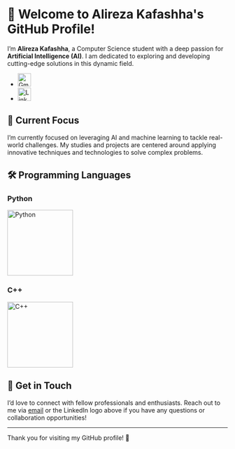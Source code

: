 # 👋 Welcome to Alireza Kafashha's GitHub Profile!

I’m **Alireza Kafashha**, a Computer Science student with a deep passion for **Artificial Intelligence (AI)**. I am dedicated to exploring and developing cutting-edge solutions in this dynamic field.

- 
    <a href="mailto:alireza.kafashha2003@gmail.com" target="_blank">
    <img src="https://static.vecteezy.com/system/resources/previews/022/484/516/original/google-mail-gmail-icon-logo-symbol-free-png.png" alt="Gmail" width="30"/>
  </a>
- 
  <a href="https://www.linkedin.com/in/alireza-kafashha" target="_blank">
    <img src="https://upload.wikimedia.org/wikipedia/commons/c/ca/LinkedIn_logo_initials.png" alt="LinkedIn" width="30"/>
  </a>

## 🚀 Current Focus

I’m currently focused on leveraging AI and machine learning to tackle real-world challenges. My studies and projects are centered around applying innovative techniques and technologies to solve complex problems.

## 🛠️ Programming Languages

### Python
<a href="https://www.python.org/" target="_blank">
  <img src="https://img.shields.io/badge/-Python-3776AB?logo=python&logoColor=white" alt="Python" width="150"/>
</a>

### C++
<a href="https://isocpp.org/" target="_blank">
  <img src="https://img.shields.io/badge/-C++-00599C?logo=cplusplus&logoColor=white" alt="C++" width="150"/>
</a>

## 🌟 Get in Touch

I’d love to connect with fellow professionals and enthusiasts. Reach out to me via [email](mailto:alireza.kafashha2003@gmail.com) or the LinkedIn logo above if you have any questions or collaboration opportunities!

---

Thank you for visiting my GitHub profile! 🙌
